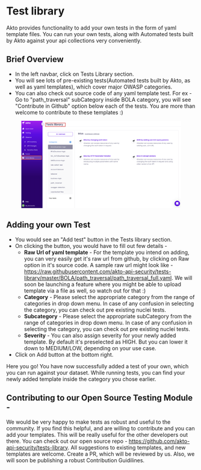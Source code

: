 # Test library

Akto provides functionality to add your own tests in the form of yaml template files. You can run your own tests, along with Automated tests built by Akto against your api collections very conveniently.&#x20;

## Brief Overview

* In the left navbar, click on Tests Library section.
* You will see lots of pre-existing tests(Automated tests built by Akto, as well as yaml templates), which cover major OWASP categories.
* You can also check out source code of any yaml template test. For ex - Go to "path_traversal" subCategory inside BOLA category, you will see "Contribute in Github" option below each of the tests. You are more than welcome to contribute to these templates :)

<figure><img src="../.gitbook/assets/Frame 24 (1) (1) (1).png" alt=""><figcaption></figcaption></figure>

## Adding your own Test

* You would see an "Add test" button in the Tests library section.
* On clicking the button, you would have to fill out few details - 
    * **Raw Url of yaml template** - For the template you intend on adding, you can very easily get it's raw url from github, by clicking on Raw option in it's source code. A sample raw url might look like - https://raw.githubusercontent.com/akto-api-security/tests-library/master/BOLA/path_traversal/path_traversal_full.yaml. We will soon be launching a feature where you might be able to upload template via a file as well, so watch out for that :) 
    * **Category** - Please select the appropriate category from the range of categories in drop down menu. In case of any confusion in selecting the category, you can check out pre existing nuclei tests.
    * **Subcategory** - Please select the appropriate subCategory from the range of categories in drop down menu. In case of any confusion in selecting the category, you can check out pre existing nuclei tests.
	* **Severity** - You can also assign severity for your newly added template. By default it's preselected as HIGH. But you can lower it down to MEDIUM/LOW, depending on your use case.
* Click on Add button at the bottom right.

Here you go! You have now successfully added a test of your own, which you can run against your dataset. While running tests, you can find your newly added template inside the category you chose earlier.

## Contributing to our Open Source Testing Module - 

We would be very happy to make tests as robust and useful to the community. If you find this helpful, and are willing to contribute and you can add your templates. This will be really useful for the other developers out there. You can check out our open source repo - https://github.com/akto-api-security/tests-library. 
All suggestions to existing templates, and new templates are welcome. Create a PR, which will be reviewed by us. Also, we will soon be publishing a robust Contribution Guidilines.
